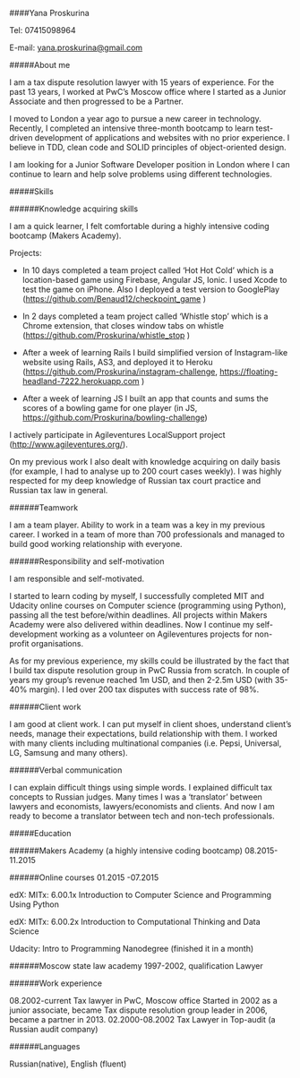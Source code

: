 ####Yana Proskurina

Tel: 07415098964

E-mail: yana.proskurina@gmail.com

#####About me

I am a tax dispute resolution lawyer with 15 years of experience. For the past 13 years, I worked at PwC’s Moscow office where I started as a Junior Associate and then progressed to be a Partner.

I moved to London a year ago to pursue a new career in technology. Recently, I completed an intensive three-month bootcamp to learn test-driven development of applications and websites with no prior experience. I believe in TDD, clean code and SOLID principles of object-oriented design.

I am looking for a Junior Software Developer position in London where I can continue to learn and help solve problems using different technologies.

#####Skills

######Knowledge acquiring skills

I am a quick learner, I felt comfortable during a highly intensive coding bootcamp (Makers Academy).

Projects:

- In 10 days completed a team project called ‘Hot Hot Cold’ which is a location-based game using Firebase, Angular JS, Ionic. I used Xcode to test the game on iPhone. Also I deployed a test version to GooglePlay (https://github.com/Benaud12/checkpoint_game )

- In 2 days completed a team project called ‘Whistle stop’ which is a Chrome extension, that closes window tabs on whistle (https://github.com/Proskurina/whistle_stop )

- After a week of learning Rails I build simplified version of Instagram-like website using Rails, AS3, and deployed it to Heroku (https://github.com/Proskurina/instagram-challenge, https://floating-headland-7222.herokuapp.com )

- After a week of learning JS I built an app that counts and sums the scores of a bowling game for one player (in JS, https://github.com/Proskurina/bowling-challenge)

I actively participate in Agileventures LocalSupport project (http://www.agileventures.org/).

On my previous work I also dealt with knowledge acquiring on daily basis (for example, I had to analyse up to 200 court cases weekly). I was highly respected for my deep knowledge of Russian tax court practice and Russian tax law in general. 


######Teamwork

I am a team player. Ability to work in a team was a key in my previous career. I worked in a team of more than 700 professionals and managed to build good working relationship with everyone. 

######Responsibility and self-motivation

I am responsible and self-motivated.

I started to learn coding by myself, I successfully completed MIT and Udacity online courses on Computer science (programming using Python), passing all the test before/within deadlines. All projects within Makers Academy were also delivered within deadlines. Now I continue my self-development working as a volunteer on Agileventures projects for non-profit organisations.

As for my previous experience, my skills could be illustrated by the fact that I build tax dispute resolution group in PwC Russia from scratch. In couple of years my group’s revenue reached 1m USD, and then 2-2.5m USD (with 35-40% margin). I led over 200 tax disputes with success rate of 98%.

######Client work

I am good at client work. I can put myself in client shoes, understand client’s needs, manage their expectations, build relationship with them. I worked with many clients including multinational companies (i.e. Pepsi, Universal, LG, Samsung and many others).

######Verbal communication

I can explain difficult things using simple words. I explained difficult tax concepts to Russian judges. Many times I was a ‘translator’ between lawyers and economists, lawyers/economists and clients. And now I am ready to become a translator between tech and non-tech professionals.

#####Education

######Makers Academy (a highly intensive coding bootcamp)
08.2015-11.2015


######Online courses
01.2015 -07.2015

edX: MITx: 6.00.1x Introduction to Computer Science and Programming Using Python

edX: MITx: 6.00.2x Introduction to Computational Thinking and Data Science

Udacity: Intro to Programming Nanodegree (finished it in a month)

######Moscow state law academy
1997-2002, qualification Lawyer

######Work experience

08.2002-current   Tax lawyer in PwC, Moscow office
Started in 2002 as a junior associate, became Tax dispute resolution group leader in 2006, became a partner in 2013.
02.2000-08.2002 Tax Lawyer in Top-audit (a Russian audit company)

######Languages 

Russian(native), English (fluent)
